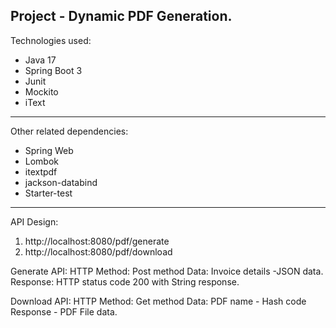Project - Dynamic PDF Generation.
-----------------------------------------------
Technologies used: 
-  Java 17
-  Spring Boot 3
-  Junit
-  Mockito
-  iText
------------------------------------------------
Other related dependencies:
- Spring Web
- Lombok
- itextpdf
- jackson-databind
- Starter-test
---------------------------------------------------
API Design:

1. http://localhost:8080/pdf/generate
2. http://localhost:8080/pdf/download

Generate API: 
HTTP Method: Post method
Data: Invoice details -JSON data.
Response: HTTP status code 200 with String response.

Download API:
HTTP Method: Get method
Data: PDF name - Hash code
Response - PDF File data.
